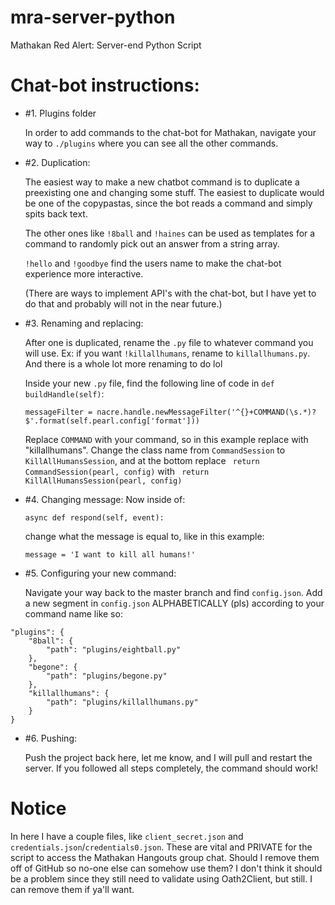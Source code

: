 # mra-server-python
Mathakan Red Alert: Server-end Python Script

# Chat-bot instructions:
* #1. Plugins folder
	
	In order to add commands to the chat-bot for Mathakan, navigate your way to `./plugins` where you can see all the other commands.


* #2. Duplication:
	
	The easiest way to make a new chatbot command is to duplicate a preexisting one and changing some stuff. The easiest to duplicate would be one of the copypastas, since the bot reads a command and simply spits back text.
	
	The other ones like `!8ball` and `!haines` can be used as templates for a command to randomly pick out an answer from a string array.
	
	`!hello` and `!goodbye` find the users name to make the chat-bot experience more interactive.
	
	(There are ways to implement API's with the chat-bot, but I have yet to do that and probably will not in the near future.)

	
* #3. Renaming and replacing:
	
	After one is duplicated, rename the `.py` file to whatever command you will use. Ex: if you want `!killallhumans`, rename to `killallhumans.py`. And there is a whole lot more renaming to do lol
	
	Inside your new `.py` file, find the following line of code in `def buildHandle(self)`:
	
	`messageFilter = nacre.handle.newMessageFilter('^{}+COMMAND(\s.*)?$'.format(self.pearl.config['format']))`
	
	Replace `COMMAND` with your command, so in this example replace with "killallhumans". Change the class name from `CommandSession` to `KillAllHumansSession`, and at the bottom replace ` return CommandSession(pearl, config)` with ` return KillAllHumansSession(pearl, config)`

	
* #4. Changing message:
	Now inside of:
	
	`async def respond(self, event):` 
	
	change what the message is equal to, like in this example: 
	
	`message = 'I want to kill all humans!'`
	
	
* #5. Configuring your new command:
	
	Navigate your way back to the master branch and find `config.json`. Add a new segment in `config.json` ALPHABETICALLY (pls) according to your command name like so:
```
"plugins": {
	"8ball": {
		"path": "plugins/eightball.py"
	},
	"begone": {
		"path": "plugins/begone.py"
	},
	"killallhumans": {
		"path": "plugins/killallhumans.py"
	}
}
```
	
* #6. Pushing:
	
	Push the project back here, let me know, and I will pull and restart the server. If you followed all steps completely, the command should work!
	
# Notice

In here I have a couple files, like `client_secret.json` and `credentials.json`/`credentials0.json`. These are vital and PRIVATE for the script to access the Mathakan Hangouts group chat. Should I remove them off of GitHub so no-one else can somehow use them? I don't think it should be a problem since they still need to validate using Oath2Client, but still. I can remove them if ya'll want.
